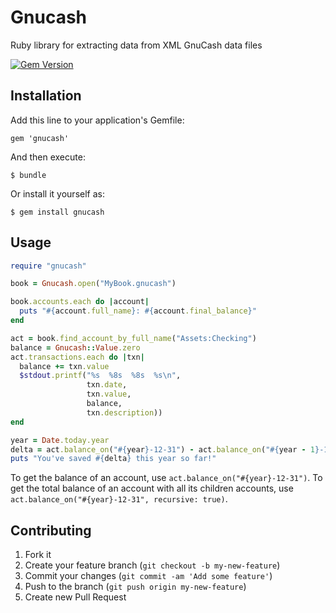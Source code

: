# Gnucash

Ruby library for extracting data from XML GnuCash data files

[![Gem Version](https://badge.fury.io/rb/gnucash.png)](http://badge.fury.io/rb/gnucash)

## Installation

Add this line to your application's Gemfile:

    gem 'gnucash'

And then execute:

    $ bundle

Or install it yourself as:

    $ gem install gnucash

## Usage

```ruby
require "gnucash"

book = Gnucash.open("MyBook.gnucash")

book.accounts.each do |account|
  puts "#{account.full_name}: #{account.final_balance}"
end

act = book.find_account_by_full_name("Assets:Checking")
balance = Gnucash::Value.zero
act.transactions.each do |txn|
  balance += txn.value
  $stdout.printf("%s  %8s  %8s  %s\n",
                 txn.date,
                 txn.value,
                 balance,
                 txn.description))
end

year = Date.today.year
delta = act.balance_on("#{year}-12-31") - act.balance_on("#{year - 1}-12-31")
puts "You've saved #{delta} this year so far!"
```

To get the balance of an account, use ```act.balance_on("#{year}-12-31")```.
To get the total balance of an account with all its children accounts,
use ```act.balance_on("#{year}-12-31", recursive: true)```.

## Contributing

1. Fork it
2. Create your feature branch (`git checkout -b my-new-feature`)
3. Commit your changes (`git commit -am 'Add some feature'`)
4. Push to the branch (`git push origin my-new-feature`)
5. Create new Pull Request
